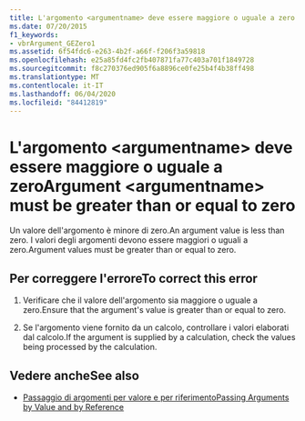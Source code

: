 ```yaml
---
title: L'argomento <argumentname> deve essere maggiore o uguale a zero
ms.date: 07/20/2015
f1_keywords:
- vbrArgument_GEZero1
ms.assetid: 6f54fdc6-e263-4b2f-a66f-f206f3a59818
ms.openlocfilehash: e25a85fd4fc2fb407871fa77c403a701f1849728
ms.sourcegitcommit: f8c270376ed905f6a8896ce0fe25b4f4b38ff498
ms.translationtype: MT
ms.contentlocale: it-IT
ms.lasthandoff: 06/04/2020
ms.locfileid: "84412819"
---
```

# <a name="argument-argumentname-must-be-greater-than-or-equal-to-zero"></a><span data-ttu-id="7bece-102">L'argomento \<argumentname> deve essere maggiore o uguale a zero</span><span class="sxs-lookup"><span data-stu-id="7bece-102">Argument \<argumentname> must be greater than or equal to zero</span></span>
<span data-ttu-id="7bece-103">Un valore dell'argomento è minore di zero.</span><span class="sxs-lookup"><span data-stu-id="7bece-103">An argument value is less than zero.</span></span> <span data-ttu-id="7bece-104">I valori degli argomenti devono essere maggiori o uguali a zero.</span><span class="sxs-lookup"><span data-stu-id="7bece-104">Argument values must be greater than or equal to zero.</span></span>  
  
## <a name="to-correct-this-error"></a><span data-ttu-id="7bece-105">Per correggere l'errore</span><span class="sxs-lookup"><span data-stu-id="7bece-105">To correct this error</span></span>  
  
1. <span data-ttu-id="7bece-106">Verificare che il valore dell'argomento sia maggiore o uguale a zero.</span><span class="sxs-lookup"><span data-stu-id="7bece-106">Ensure that the argument's value is greater than or equal to zero.</span></span>  
  
2. <span data-ttu-id="7bece-107">Se l'argomento viene fornito da un calcolo, controllare i valori elaborati dal calcolo.</span><span class="sxs-lookup"><span data-stu-id="7bece-107">If the argument is supplied by a calculation, check the values being processed by the calculation.</span></span>  
  
## <a name="see-also"></a><span data-ttu-id="7bece-108">Vedere anche</span><span class="sxs-lookup"><span data-stu-id="7bece-108">See also</span></span>

- [<span data-ttu-id="7bece-109">Passaggio di argomenti per valore e per riferimento</span><span class="sxs-lookup"><span data-stu-id="7bece-109">Passing Arguments by Value and by Reference</span></span>](../programming-guide/language-features/procedures/passing-arguments-by-value-and-by-reference.md)
